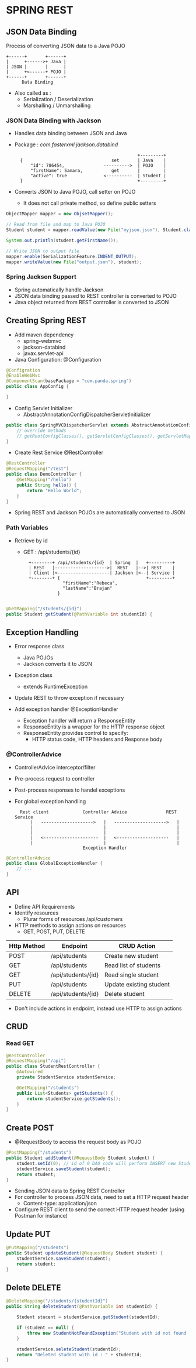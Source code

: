# SPRING REST

## JSON Data Binding

Process of converting JSON data to a Java POJO

    +------+       +------+
    |      +------>+ Java |
    | JSON |       |      |
    |      +<------+ POJO |
    +------+       +------+
          Data Binding

- Also called as :
    - Serialization / Deserialization
    - Marshalling / Unmarshalling

### JSON Data Binding with Jackson

- Handles data binding between JSON and Java

- Package : *com.fasterxml.jackson.databind*

                                                     +---------+
        {                                  set       | Java    |
            "id": 786454,               ---------->  | POJO    |
            "firstName": Samara,           get       |         |
            "active": true              <----------  | Student |
        }                                            +---------+

- Converts JSON to Java POJO, call setter on POJO
    - It does not call private method, so define public setters

```java
ObjectMapper mapper = new ObjsetMapper();

// Read from file and map to Java POJO
Student student = mapper.readValue(new File("myjson.json"), Student.class);

System.out.println(student.getFirstName());

// Write JSON to output file
mapper.enable(SerializationFeature.INDENT_OUTPUT);
mapper.writeValue(new File("output.json"), student);
```

### Spring Jackson Support
- Spring automatically handle Jackson
- JSON data binding passed to REST controller is converted to POJO
- Java object returned from REST controller is converted to JSON


## Creating Spring REST
- Add maven dependency
    - spring-webmvc
    - jackson-databind
    - javax.servlet-api
- Java Configuration: @Configuration

```java
@Configration
@EnableWebMvc
@ComponentScan(basePackage = "com.panda.spring")
public class AppConfig {

}
```

- Config Servlet Initializer
    - AbstractAnnotationConfigDispatcherServletInitializer

```java
public class SpringMVCDispatcherServlet extends AbstractAnnotationConfigDispatcherServletInitializer {
    // override methods
    // getRootConfigClasses(), getServletConfigClasses(), getServletMappings()
}
```

- Create Rest Service @RestController

```java
@RestController
@RequestMapping("/test")
public class DemoController {
    @GetMapping("/hello")
    public String hello() {
        return "Hello World";
    }
}

```

- Spring REST and Jackson POJOs are automatically converted to JSON

### Path Variables
- Retrieve by id
    - GET : /api/students/{id}


            +--------+ /api/students/{id}  | Spring  |   +---------+
            | REST   |-------------------->|  REST   |-->| REST    |
            | Client |<--------------------| Jackson |<--| Service |
            +--------+ {                                 +---------+
                         "firstName":"Rebeca",
                         "lastName":"Brajan"
                       }

```java

@GetMapping("/students/{id}")
public Student getStudent(@PathVariable int studentId) {
```

## Exception Handling
- Error response class
    - Java POJOs
    - Jackson converts it to JSON

- Exception class
    - extends RuntimeException

- Update REST to throw exception if necessary

- Add exception handler @ExceptionHandler
    - Exception handler will return a ResponseEntity
    - ResponseEntity is a wrapper for the HTTP response object
    - ResponseEntity provides control to specify:
        - HTTP status code, HTTP headers and Response body

### @ControllerAdvice

- ControllerAdvice interceptor/filter
- Pre-process request to controller
- Post-process responses to handel exceptions
- For global exception handling



        Rest client             Controller Advice               REST Service
            |   -------------------->   |   -------------------->   |
            |                           |                           |
            |                           |                           |
            |   <---------------------  |   <--------------------   |
            |                           |                           |
                                Exception Handler

```java
@ControllerAdvice
public class GlobalExceptionHandler {
    // ...
}
```

## API
- Define API Requirements
- Identify resources
    - Plurar forms of resources /api/customers
- HTTP methods to assign actions on resources
    - GET, POST, PUT, DELETE

| Http Method | Endpoint | CRUD Action |
|---|---|---|
| POST | /api/students | Create new student |
| GET | /api/students | Read list of students |
| GET | /api/students/{id} | Read single student |
| PUT | /api/students | Update existing student |
| DELETE | /api/students/{id} | Delete student |

- Don't include actions in endpoint, instead use HTTP to assign actions

## CRUD
### Read GET

```java
@RestController
@RequestMapping("/api")
public class StudentRestController {
    @Autowired
    private StudentService studentService;

    @GetMapping("/students")
    public List<Students> getStudents() {
        return studentService.getStudents();
    }
}

```

## Create POST

- @RequestBody to access the request body as POJO

```java
@PostMapping("/students")
public Student addStudent(@RequestBody Student student) {
    student.setId(0); // id of 0 DAO code will perform INSERT new Student
    studentService.saveStudent(student);
    return student;
}

```

- Sending JSON data to Spring REST Controller
- For controller to process JSON data, need to set a HTTP request header
    - Content-type: application/json
- Configure REST client to send the correct HTTP request header (using Postman for instance)

## Update PUT

```java
@PutMapping("/students")
public Student updateStudent(@RequestBody Student student) {
    studentService.saveStudent(student);
    return student;
}
```

## Delete DELETE

```java
@DeleteMapping("/students/{studentId}")
public String deleteStudent(@PathVariable int studentId) {

    Student stucent = studentService.getStudent(studentId);

    if (student == null) {
        throw new StudentNotFoundException("Student with id not found : " + studentId);
    }

    studentService.seleteStudent(studentId);
    return "Deleted student with id : " + studentId;
}
```












